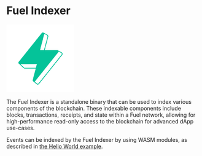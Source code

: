 # Fuel Indexer

![Fuel Logo](./img/fuel.png)

The Fuel Indexer is a standalone binary that can be used to index various components of the blockchain. These indexable components include blocks, transactions, receipts, and state within a Fuel network, allowing for high-performance read-only access to the blockchain for advanced dApp use-cases.

Events can be indexed by the Fuel Indexer by using WASM modules, as described in [the Hello World example](./src/examples/hello-indexer.md).
